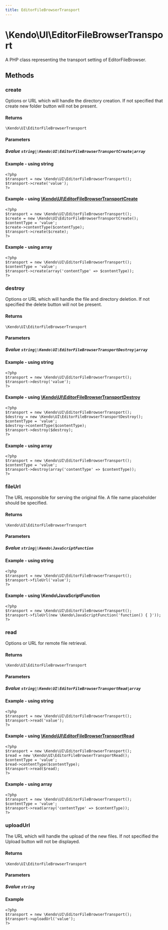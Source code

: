 ```yaml
---
title: EditorFileBrowserTransport
---
```


# \Kendo\UI\EditorFileBrowserTransport

A PHP class representing the transport setting of EditorFileBrowser.


## Methods

### create

Options or URL which will handle the directory creation. If not specified that create new folder button will not be present.

#### Returns
`\Kendo\UI\EditorFileBrowserTransport`

#### Parameters

##### $value `string|\Kendo\UI\EditorFileBrowserTransportCreate|array`




#### Example  - using string
    <?php
    $transport = new \Kendo\UI\EditorFileBrowserTransport();
    $transport->create('value');
    ?>


#### Example - using [\Kendo\UI\EditorFileBrowserTransportCreate](/kendo-ui/api/wrappers/php/Kendo/UI/EditorFileBrowserTransportCreate)
    <?php
    $transport = new \Kendo\UI\EditorFileBrowserTransport();
    $create = new \Kendo\UI\EditorFileBrowserTransportCreate();
    $contentType = 'value';
    $create->contentType($contentType);
    $transport->create($create);
    ?>

#### Example - using array

    <?php
    $transport = new \Kendo\UI\EditorFileBrowserTransport();
    $contentType = 'value';
    $transport->create(array('contentType' => $contentType));
    ?>

### destroy

Options or URL which will handle the file and directory deletion. If not specified the delete button will not be present.

#### Returns
`\Kendo\UI\EditorFileBrowserTransport`

#### Parameters

##### $value `string|\Kendo\UI\EditorFileBrowserTransportDestroy|array`




#### Example  - using string
    <?php
    $transport = new \Kendo\UI\EditorFileBrowserTransport();
    $transport->destroy('value');
    ?>


#### Example - using [\Kendo\UI\EditorFileBrowserTransportDestroy](/kendo-ui/api/wrappers/php/Kendo/UI/EditorFileBrowserTransportDestroy)
    <?php
    $transport = new \Kendo\UI\EditorFileBrowserTransport();
    $destroy = new \Kendo\UI\EditorFileBrowserTransportDestroy();
    $contentType = 'value';
    $destroy->contentType($contentType);
    $transport->destroy($destroy);
    ?>

#### Example - using array

    <?php
    $transport = new \Kendo\UI\EditorFileBrowserTransport();
    $contentType = 'value';
    $transport->destroy(array('contentType' => $contentType));
    ?>

### fileUrl
The URL responsible for serving the original file. A file name placeholder should be specified.

#### Returns
`\Kendo\UI\EditorFileBrowserTransport`

#### Parameters

##### $value `string|\Kendo\JavaScriptFunction`



#### Example  - using string
    <?php
    $transport = new \Kendo\UI\EditorFileBrowserTransport();
    $transport->fileUrl('value');
    ?>

#### Example  - using \Kendo\JavaScriptFunction
    <?php
    $transport = new \Kendo\UI\EditorFileBrowserTransport();
    $transport->fileUrl(new \Kendo\JavaScriptFunction('function() { }'));
    ?>

### read

Options or URL for remote file retrieval.

#### Returns
`\Kendo\UI\EditorFileBrowserTransport`

#### Parameters

##### $value `string|\Kendo\UI\EditorFileBrowserTransportRead|array`




#### Example  - using string
    <?php
    $transport = new \Kendo\UI\EditorFileBrowserTransport();
    $transport->read('value');
    ?>


#### Example - using [\Kendo\UI\EditorFileBrowserTransportRead](/kendo-ui/api/wrappers/php/Kendo/UI/EditorFileBrowserTransportRead)
    <?php
    $transport = new \Kendo\UI\EditorFileBrowserTransport();
    $read = new \Kendo\UI\EditorFileBrowserTransportRead();
    $contentType = 'value';
    $read->contentType($contentType);
    $transport->read($read);
    ?>

#### Example - using array

    <?php
    $transport = new \Kendo\UI\EditorFileBrowserTransport();
    $contentType = 'value';
    $transport->read(array('contentType' => $contentType));
    ?>

### uploadUrl
The URL which will handle the upload of the new files. If not specified the Upload button will not be displayed.

#### Returns
`\Kendo\UI\EditorFileBrowserTransport`

#### Parameters

##### $value `string`



#### Example 
    <?php
    $transport = new \Kendo\UI\EditorFileBrowserTransport();
    $transport->uploadUrl('value');
    ?>

